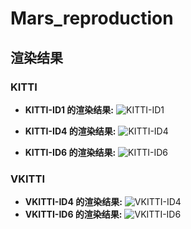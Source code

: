 # Mars_reproduction




## 渲染结果

### KITTI

- **KITTI-ID1 的渲染结果:**
  ![KITTI-ID1](https://github.com/user-attachments/assets/fa346d00-6df3-4491-85aa-22e8dfa852c4)

- **KITTI-ID4 的渲染结果:**
  ![KITTI-ID4](https://github.com/user-attachments/assets/9dc4a335-82f3-4055-8d4f-e793231c8ca6)

- **KITTI-ID6 的渲染结果:**
  ![KITTI-ID6](https://github.com/user-attachments/assets/3f742008-c534-4d31-9b26-4617dbeca300)

### VKITTI

- **VKITTI-ID4 的渲染结果:**
  ![VKITTI-ID4](https://github.com/user-attachments/assets/6e4384c0-897a-4541-97e1-42877a58f03e)
- **VKITTI-ID6 的渲染结果:**
  ![VKITTI-ID6]()